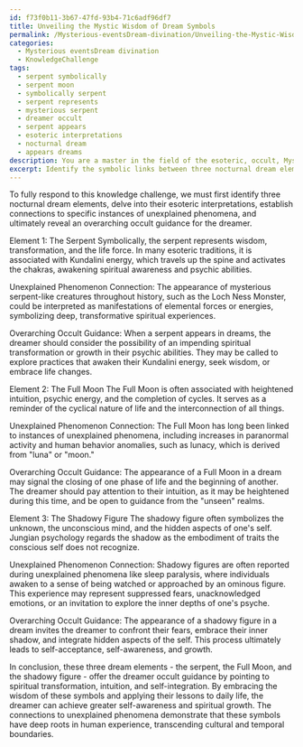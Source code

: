 ```yaml
---
id: f73f0b11-3b67-47fd-93b4-71c6adf96df7
title: Unveiling the Mystic Wisdom of Dream Symbols
permalink: /Mysterious-eventsDream-divination/Unveiling-the-Mystic-Wisdom-of-Dream-Symbols/
categories:
  - Mysterious eventsDream divination
  - KnowledgeChallenge
tags:
  - serpent symbolically
  - serpent moon
  - symbolically serpent
  - serpent represents
  - mysterious serpent
  - dreamer occult
  - serpent appears
  - esoteric interpretations
  - nocturnal dream
  - appears dreams
description: You are a master in the field of the esoteric, occult, Mysterious eventsDream divination and Education. You are a writer of tests, challenges, books and deep knowledge on Mysterious eventsDream divination for initiates and students to gain deep insights and understanding from. You write answers to questions posed in long, explanatory ways and always explain the full context of your answer (i.e., related concepts, formulas, examples, or history), as well as the step-by-step thinking process you take to answer the challenges. Be rigorous and thorough, and summarize the key themes, ideas, and conclusions at the end.
excerpt: Identify the symbolic links between three nocturnal dream elements and their esoteric interpretations, as well as demonstrate the connections to specific instances of unexplained phenomena, ultimately revealing an overarching occult guidance for the dreamer.
---
```

To fully respond to this knowledge challenge, we must first identify three nocturnal dream elements, delve into their esoteric interpretations, establish connections to specific instances of unexplained phenomena, and ultimately reveal an overarching occult guidance for the dreamer.

Element 1: The Serpent
Symbolically, the serpent represents wisdom, transformation, and the life force. In many esoteric traditions, it is associated with Kundalini energy, which travels up the spine and activates the chakras, awakening spiritual awareness and psychic abilities.

Unexplained Phenomenon Connection: The appearance of mysterious serpent-like creatures throughout history, such as the Loch Ness Monster, could be interpreted as manifestations of elemental forces or energies, symbolizing deep, transformative spiritual experiences.

Overarching Occult Guidance: When a serpent appears in dreams, the dreamer should consider the possibility of an impending spiritual transformation or growth in their psychic abilities. They may be called to explore practices that awaken their Kundalini energy, seek wisdom, or embrace life changes.

Element 2: The Full Moon
The Full Moon is often associated with heightened intuition, psychic energy, and the completion of cycles. It serves as a reminder of the cyclical nature of life and the interconnection of all things.

Unexplained Phenomenon Connection: The Full Moon has long been linked to instances of unexplained phenomena, including increases in paranormal activity and human behavior anomalies, such as lunacy, which is derived from "luna" or "moon." 

Overarching Occult Guidance: The appearance of a Full Moon in a dream may signal the closing of one phase of life and the beginning of another. The dreamer should pay attention to their intuition, as it may be heightened during this time, and be open to guidance from the "unseen" realms.

Element 3: The Shadowy Figure
The shadowy figure often symbolizes the unknown, the unconscious mind, and the hidden aspects of one's self. Jungian psychology regards the shadow as the embodiment of traits the conscious self does not recognize.

Unexplained Phenomenon Connection: Shadowy figures are often reported during unexplained phenomena like sleep paralysis, where individuals awaken to a sense of being watched or approached by an ominous figure. This experience may represent suppressed fears, unacknowledged emotions, or an invitation to explore the inner depths of one's psyche.

Overarching Occult Guidance: The appearance of a shadowy figure in a dream invites the dreamer to confront their fears, embrace their inner shadow, and integrate hidden aspects of the self. This process ultimately leads to self-acceptance, self-awareness, and growth.

In conclusion, these three dream elements - the serpent, the Full Moon, and the shadowy figure - offer the dreamer occult guidance by pointing to spiritual transformation, intuition, and self-integration. By embracing the wisdom of these symbols and applying their lessons to daily life, the dreamer can achieve greater self-awareness and spiritual growth. The connections to unexplained phenomena demonstrate that these symbols have deep roots in human experience, transcending cultural and temporal boundaries.
